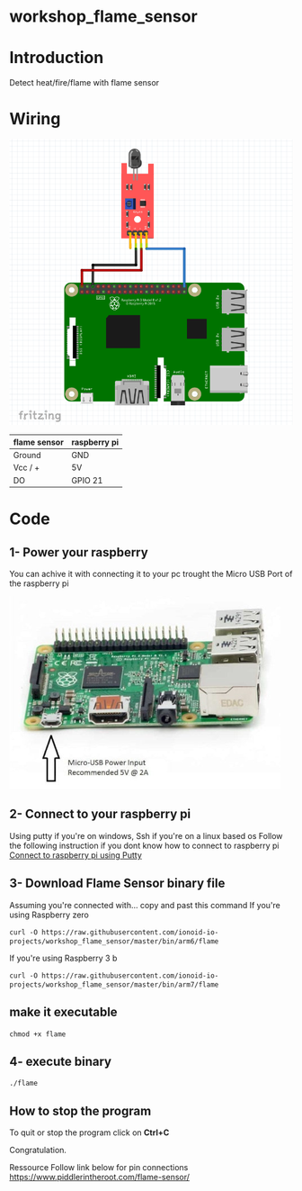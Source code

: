 # workshop_flame_sensor

# Introduction
Detect heat/fire/flame with flame sensor 

# Wiring

![traffic light](doc/img/scheme.png)

|flame sensor      |  raspberry pi  |
|------------------|----------------|
| Ground 		   | GND            |
| Vcc / + 		   | 5V             |
| DO 			   | GPIO 21        |

# Code

## 1- Power your raspberry

You can achive it with connecting it to your pc trought the Micro USB Port of the raspberry pi

![power](doc/img/1-min.jpg)

## 2- Connect to your raspberry pi
Using putty if you're on windows, Ssh if you're on a linux based os
Follow the following instruction if you dont know how to connect to raspberry pi
[Connect to raspberry pi using Putty](https://github.com/ionoid-io-projects/workshop/blob/master/doc/od-iot-raspbian-rpi-zero-windows.md#5-first-boot)

## 3- Download Flame Sensor binary file

Assuming you're connected with... copy and past this command
If you're using Raspberry zero
```
curl -O https://raw.githubusercontent.com/ionoid-io-projects/workshop_flame_sensor/master/bin/arm6/flame
```

If you're using Raspberry 3 b
```
curl -O https://raw.githubusercontent.com/ionoid-io-projects/workshop_flame_sensor/master/bin/arm7/flame
```
## make it executable
```
chmod +x flame
```

## 4- execute binary
```
./flame
```

## How to stop the program
To quit or stop the program click on **Ctrl+C**


Congratulation.

Ressource
Follow link below for pin connections 
https://www.piddlerintheroot.com/flame-sensor/